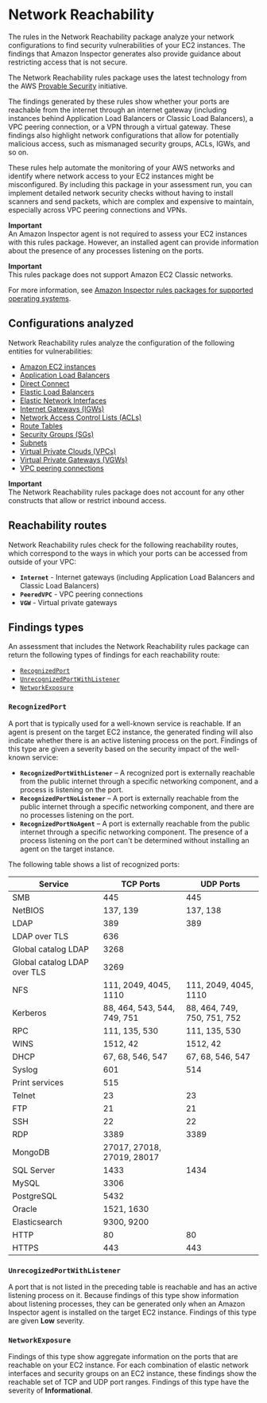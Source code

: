 # Network Reachability<a name="inspector_network-reachability"></a>

The rules in the Network Reachability package analyze your network configurations to find security vulnerabilities of your EC2 instances\. The findings that Amazon Inspector generates also provide guidance about restricting access that is not secure\.

The Network Reachability rules package uses the latest technology from the AWS [Provable Security](https://aws.amazon.com/security/provable-security/) initiative\.

The findings generated by these rules show whether your ports are reachable from the internet through an internet gateway \(including instances behind Application Load Balancers or Classic Load Balancers\), a VPC peering connection, or a VPN through a virtual gateway\. These findings also highlight network configurations that allow for potentially malicious access, such as mismanaged security groups, ACLs, IGWs, and so on\.

These rules help automate the monitoring of your AWS networks and identify where network access to your EC2 instances might be misconfigured\. By including this package in your assessment run, you can implement detailed network security checks without having to install scanners and send packets, which are complex and expensive to maintain, especially across VPC peering connections and VPNs\.

**Important**  
An Amazon Inspector agent is not required to assess your EC2 instances with this rules package\. However, an installed agent can provide information about the presence of any processes listening on the ports\.

**Important**  
This rules package does not support Amazon EC2 Classic networks\.

For more information, see [Amazon Inspector rules packages for supported operating systems](inspector_rule-packages_across_os.md)\.

## Configurations analyzed<a name="inspector_network-reachability-configurations"></a>

Network Reachability rules analyze the configuration of the following entities for vulnerabilities:
+ [Amazon EC2 instances](https://docs.aws.amazon.com/AWSEC2/latest/UserGuide/concepts.html)
+ [Application Load Balancers](https://docs.aws.amazon.com/AmazonECS/latest/developerguide/load-balancer-types.html#alb)
+ [Direct Connect](https://docs.aws.amazon.com/directconnect/latest/UserGuide/Welcome.html)
+ [Elastic Load Balancers](https://docs.aws.amazon.com/AmazonECS/latest/developerguide/load-balancer-types.html)
+ [Elastic Network Interfaces](https://docs.aws.amazon.com/AWSEC2/latest/UserGuide/using-eni.html)
+ [Internet Gateways \(IGWs\)](https://docs.aws.amazon.com/vpc/latest/userguide/VPC_Internet_Gateway.html)
+ [Network Access Control Lists \(ACLs\)](https://docs.aws.amazon.com/vpc/latest/userguide/vpc-network-acls.html)
+ [Route Tables](https://docs.aws.amazon.com/vpc/latest/userguide/VPC_Route_Tables.html)
+ [Security Groups \(SGs\)](https://docs.aws.amazon.com/AWSEC2/latest/UserGuide/using-network-security.html)
+ [Subnets](https://docs.aws.amazon.com/vpc/latest/userguide/VPC_Subnets.html)
+ [Virtual Private Clouds \(VPCs\)](https://docs.aws.amazon.com/vpc/latest/userguide/VPC_Subnets.html)
+ [Virtual Private Gateways \(VGWs\)](https://docs.aws.amazon.com/vpc/latest/userguide/SetUpVPNConnections.html#vpn-create-vpg)
+ [VPC peering connections](https://docs.aws.amazon.com/vpc/latest/peering/what-is-vpc-peering.html)

**Important**  
The Network Reachability rules package does not account for any other constructs that allow or restrict inbound access\.

## Reachability routes<a name="inspector_network-reachability-Types"></a>

Network Reachability rules check for the following reachability routes, which correspond to the ways in which your ports can be accessed from outside of your VPC:
+ **`Internet`** \- Internet gateways \(including Application Load Balancers and Classic Load Balancers\)
+ **`PeeredVPC`** \- VPC peering connections
+ **`VGW`** \- Virtual private gateways

## Findings types<a name="inspector_network-reachability-types"></a>

An assessment that includes the Network Reachability rules package can return the following types of findings for each reachability route:
+ [`RecognizedPort`](#inspector_network-reachability-types-1)
+ [`UnrecognizedPortWithListener`](#inspector_network-reachability-types-2)
+ [`NetworkExposure`](#inspector_network-reachability-types-3)

### `RecognizedPort`<a name="inspector_network-reachability-types-1"></a>

A port that is typically used for a well\-known service is reachable\. If an agent is present on the target EC2 instance, the generated finding will also indicate whether there is an active listening process on the port\. Findings of this type are given a severity based on the security impact of the well\-known service:
+ **`RecognizedPortWithListener`** – A recognized port is externally reachable from the public internet through a specific networking component, and a process is listening on the port\.
+ **`RecognizedPortNoListener`** – A port is externally reachable from the public internet through a specific networking component, and there are no processes listening on the port\.
+ **`RecognizedPortNoAgent`** – A port is externally reachable from the public internet through a specific networking component\. The presence of a process listening on the port can't be determined without installing an agent on the target instance\.

The following table shows a list of recognized ports:


|  Service  |  TCP Ports  |  UDP Ports  | 
| --- | --- | --- | 
|  SMB  |  445  |  445  | 
|  NetBIOS  |  137, 139  |  137, 138  | 
|  LDAP  |  389  |  389  | 
|  LDAP over TLS  |  636  |  | 
|  Global catalog LDAP  |  3268  |  | 
|  Global catalog LDAP over TLS  |  3269  |  | 
|  NFS  |  111, 2049, 4045, 1110  |  111, 2049, 4045, 1110  | 
|  Kerberos  |  88, 464, 543, 544, 749, 751  |  88, 464, 749, 750, 751, 752  | 
|  RPC  |  111, 135, 530  |  111, 135, 530  | 
|  WINS  |  1512, 42  |  1512, 42  | 
|  DHCP  |  67, 68, 546, 547  |  67, 68, 546, 547  | 
|  Syslog  |  601  |  514  | 
|  Print services  |  515  |  | 
|  Telnet  |  23  |  23  | 
|  FTP  |  21  |  21  | 
|  SSH  |  22  |  22  | 
|  RDP  |  3389  |  3389  | 
|  MongoDB  |  27017, 27018, 27019, 28017  |  | 
|  SQL Server  |  1433  |  1434  | 
|  MySQL  |  3306  |  | 
|  PostgreSQL  |  5432  |  | 
|  Oracle  |  1521, 1630  |  | 
|  Elasticsearch  |  9300, 9200  |  | 
|  HTTP  | 80 | 80 | 
|  HTTPS  | 443 | 443 | 

### `UnrecogizedPortWithListener`<a name="inspector_network-reachability-types-2"></a>

A port that is not listed in the preceding table is reachable and has an active listening process on it\. Because findings of this type show information about listening processes, they can be generated only when an Amazon Inspector agent is installed on the target EC2 instance\. Findings of this type are given **Low** severity\.

### `NetworkExposure`<a name="inspector_network-reachability-types-3"></a>

Findings of this type show aggregate information on the ports that are reachable on your EC2 instance\. For each combination of elastic network interfaces and security groups on an EC2 instance, these findings show the reachable set of TCP and UDP port ranges\. Findings of this type have the severity of **Informational**\.